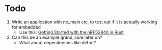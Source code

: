 # Todo

1. Write an application with no_main etc. to test out if it is actually working for embedded
    * Use this: [Getting Started with the nRF52840 in Rust](https://nitschinger.at/Getting-Started-with-the-nRF52840-in-Rust/)
2. Can this be an example qrand_core later on?
    * What about dependencies like defmt?
